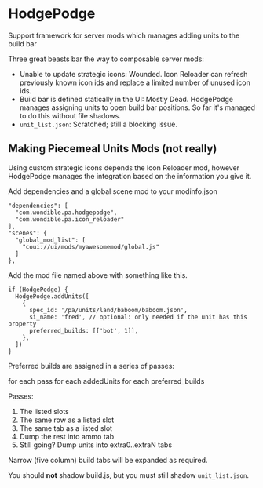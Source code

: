 # HodgePodge

Support framework for server mods which manages adding units to the build bar

Three great beasts bar the way to composable server mods:

- Unable to update strategic icons: Wounded. Icon Reloader can refresh previously known icon ids and replace a limited number of unused icon ids.
- Build bar is defined statically in the UI: Mostly Dead. HodgePodge manages assigning units to open build bar positions. So far it's managed to do this without file shadows.
- `unit_list.json`: Scratched; still a blocking issue.

## Making Piecemeal Units Mods (not really)

Using custom strategic icons depends the Icon Reloader mod, however HodgePodge manages the integration based on the information you give it.

Add dependencies and a global scene mod to your modinfo.json

    "dependencies": [
      "com.wondible.pa.hodgepodge",
      "com.wondible.pa.icon_reloader"
    ],
    "scenes": {
      "global_mod_list": [
        "coui://ui/mods/myawesomemod/global.js"
      ]
    },

Add the mod file named above with something like this.

    if (HodgePodge) {
      HodgePodge.addUnits([
        {
          spec_id: '/pa/units/land/baboom/baboom.json',
          si_name: 'fred', // optional: only needed if the unit has this property
          preferred_builds: [['bot', 1]],
        },
      ])
    }

Preferred builds are assigned in a series of passes:

for each pass
  for each addedUnits
    for each preferred_builds

Passes: 

1. The listed slots
2. The same row as a listed slot
3. The same tab as a listed slot
4. Dump the rest into ammo tab
5. Still going? Dump units into extra0..extraN tabs

Narrow (five column) build tabs will be expanded as required.

You should **not** shadow build.js, but you must still shadow `unit_list.json`.
